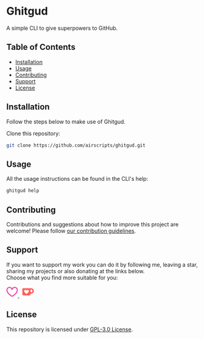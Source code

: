 # Ghitgud
A simple CLI to give superpowers to GitHub.

## Table of Contents
- [Installation](#installation)
- [Usage](#usage)
- [Contributing](#contributing)
- [Support](#support)
- [License](#license)

## Installation
Follow the steps below to make use of Ghitgud.

Clone this repository:
```bash
git clone https://github.com/airscripts/ghitgud.git
```

## Usage
All the usage instructions can be found in the CLI's help:
```bash
ghitgud help
```

## Contributing
Contributions and suggestions about how to improve this project are welcome!
Please follow [our contribution guidelines](https://github.com/airscripts/ghitgud/blob/main/CONTRIBUTING.md).

## Support
If you want to support my work you can do it by following me, leaving a star, sharing my projects or also donating at the links below.  
Choose what you find more suitable for you:  

<a href="https://sponsor.airscript.it" target="blank">
  <img src="https://raw.githubusercontent.com/airscripts/assets/main/images/github-sponsors.svg" alt="GitHub Sponsors" width="30px" />
</a>&nbsp;
<a href="https://kofi.airscript.it" target="blank">
  <img src="https://raw.githubusercontent.com/airscripts/assets/main/images/kofi.svg" alt="Kofi" width="30px" />
</a>

## License  
This repository is licensed under [GPL-3.0 License](https://github.com/airscripts/ghitgud/blob/main/LICENSE).
